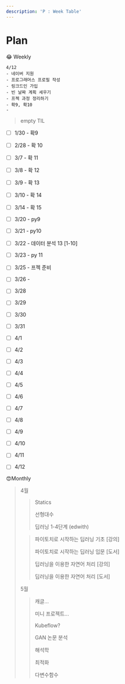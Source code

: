 ```yaml
---
description: 'P : Week Table'
---
```


# Plan

😂 Weekly

```text
4/12
- 네이버 지원
- 프로그래머스 프로필 작성
- 링크드인 가입
- 빈 날짜 계획 세우기
- 프젝 과정 정리하기
- 확9, 확10
-

```



> empty TIL

* [ ] 1/30 - 확9
* [ ] 2/28 - 확 10
* [ ] 3/7 - 확 11
* [ ] 3/8 - 확 12 
* [ ] 3/9 - 확 13
* [ ] 3/10 - 확 14
* [ ] 3/14 - 확 15
* [ ] 3/20 - py9
* [ ] 3/21 - py10
* [ ] 3/22 - 데이터 분석 13 \[1-10\]
* [ ] 3/23 - py 11
* [ ] 3/25 - 프젝 준비
* [ ] 3/26 - 
* [ ] 3/28
* [ ] 3/29
* [ ] 3/30
* [ ] 3/31
* [ ] 4/1
* [ ] 4/2
* [ ] 4/3
* [ ] 4/4
* [ ] 4/5
* [ ] 4/6
* [ ] 4/7
* [ ] 4/8
* [ ] 4/9
* [ ] 4/10
* [ ] 4/11
* [ ] 4/12





😍Monthly

> 4월
>
> > Statics
> >
> > 선형대수
> >
> > 딥러닝 1-4단계 \(edwith\)
>
> > 파이토치로 시작하는 딥러닝 기초 \[강의\]
> >
> > 파이토치로 시작하는 딥러닝 입문 \[도서\]
> >
> > 딥러닝을 이용한 자연어 처리 \[강의\]
> >
> > 딥러닝을 이용한 자연어 처리 \[도서\]
>
> 5월
>
> > 캐글...
> >
> > 미니 프로젝트...
> >
> > Kubeflow?
> >
> > GAN 논문 분석
> >
> > 해석학
> >
> > 최적화
> >
> > 다변수함수

